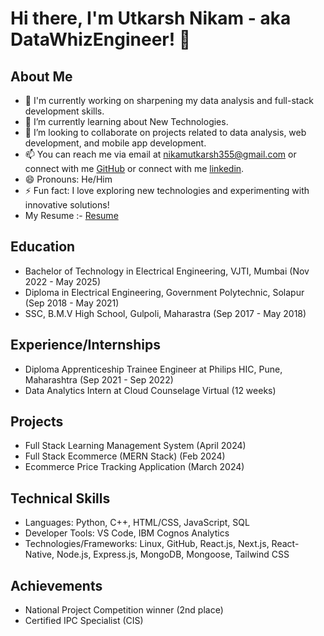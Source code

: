 # Hi there, I'm Utkarsh Nikam - aka DataWhizEngineer! 👋

## About Me
- 🔭 I'm currently working on sharpening my data analysis and full-stack development skills.
- 🌱 I’m currently learning about New Technologies.
- 👯 I’m looking to collaborate on projects related to data analysis, web development, and mobile app development.
- 📫 You can reach me via email at nikamutkarsh355@gmail.com or connect with me [GitHub](https://github.com/DataWhizEngineer) or connect with me [linkedin](https://www.linkedin.com/in/utkarsh-nikam-0899a41a9?utm_source=share&utm_campaign=share_via&utm_content=profile&utm_medium=android_app).
- 😄 Pronouns: He/Him
- ⚡ Fun fact: I love exploring new technologies and experimenting with innovative solutions!
- My Resume :- [Resume](https://drive.google.com/file/d/1Pd9e_MWpD0rwSiYu2XkK-F_gxBEzlU9f/view?usp=drivesdk)

## Education
- Bachelor of Technology in Electrical Engineering, VJTI, Mumbai (Nov 2022 - May 2025)
- Diploma in Electrical Engineering, Government Polytechnic, Solapur (Sep 2018 - May 2021)
- SSC, B.M.V High School, Gulpoli, Maharastra (Sep 2017 - May 2018)

## Experience/Internships
- Diploma Apprenticeship Trainee Engineer at Philips HIC, Pune, Maharashtra (Sep 2021 - Sep 2022)
- Data Analytics Intern at Cloud Counselage Virtual (12 weeks)

## Projects
- Full Stack Learning Management System (April 2024)
- Full Stack Ecommerce (MERN Stack) (Feb 2024)
- Ecommerce Price Tracking Application (March 2024)

## Technical Skills
- Languages: Python, C++, HTML/CSS, JavaScript, SQL
- Developer Tools: VS Code, IBM Cognos Analytics
- Technologies/Frameworks: Linux, GitHub, React.js, Next.js, React-Native, Node.js, Express.js, MongoDB, Mongoose, Tailwind CSS

## Achievements
- National Project Competition winner (2nd place)
- Certified IPC Specialist (CIS)
